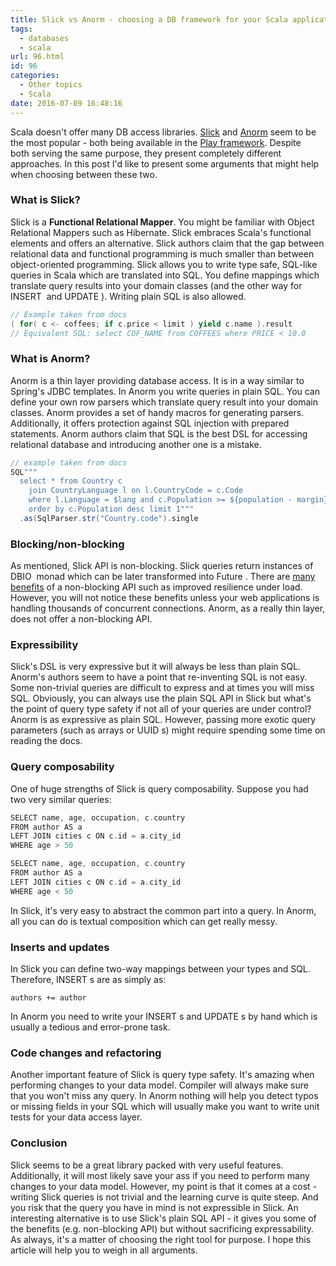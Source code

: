 ```yaml
---
title: Slick vs Anorm - choosing a DB framework for your Scala application
tags:
  - databases
  - scala
url: 96.html
id: 96
categories:
  - Other topics
  - Scala
date: 2016-07-09 16:48:16
---
```


Scala doesn't offer many DB access libraries. [Slick](http://slick.lightbend.com) and [Anorm](https://www.playframework.com/documentation/2.5.x/ScalaAnorm) seem to be the most popular - both being available in the [Play framework](https://www.playframework.com). Despite both serving the same purpose, they present completely different approaches. In this post I'd like to present some arguments that might help when choosing between these two.

### What is Slick?

Slick is a **Functional Relational Mapper**. You might be familiar with Object Relational Mappers such as Hibernate. Slick embraces Scala's functional elements and offers an alternative. Slick authors claim that the gap between relational data and functional programming is much smaller than between object-oriented programming. Slick allows you to write type safe, SQL-like queries in Scala which are translated into SQL. You define mappings which translate query results into your domain classes (and the other way for INSERT  and UPDATE ). Writing plain SQL is also allowed.

```scala
// Example taken from docs
( for( c <- coffees; if c.price < limit ) yield c.name ).result
// Equivalent SQL: select COF_NAME from COFFEES where PRICE < 10.0
```

### What is Anorm?

Anorm is a thin layer providing database access. It is in a way similar to Spring's JDBC templates. In Anorm you write queries in plain SQL. You can define your own row parsers which translate query result into your domain classes. Anorm provides a set of handy macros for generating parsers. Additionally, it offers protection against SQL injection with prepared statements. Anorm authors claim that SQL is the best DSL for accessing relational database and introducing another one is a mistake.

```scala
// example taken from docs
SQL"""
  select * from Country c 
    join CountryLanguage l on l.CountryCode = c.Code 
    where l.Language = $lang and c.Population >= ${population - margin}
    order by c.Population desc limit 1"""
  .as(SqlParser.str("Country.code").single
```

### Blocking/non-blocking

As mentioned, Slick API is non-blocking. Slick queries return instances of DBIO  monad which can be later transformed into Future . There are [many benefits](http://codewithstyle.info/asynchronous-programming-scala-vs-c/) of a non-blocking API such as improved resilience under load. However, you will not notice these benefits unless your web applications is handling thousands of concurrent connections. Anorm, as a really thin layer, does not offer a non-blocking API.

### Expressibility

Slick's DSL is very expressive but it will always be less than plain SQL. Anorm's authors seem to have a point that re-inventing SQL is not easy. Some non-trivial queries are difficult to express and at times you will miss SQL. Obviously, you can always use the plain SQL API in Slick but what's the point of query type safety if not all of your queries are under control? Anorm is as expressive as plain SQL. However, passing more exotic query parameters (such as arrays or UUID s) might require spending some time on reading the docs.

### Query composability

One of huge strengths of Slick is query composability. Suppose you had two very similar queries:

```scala
SELECT name, age, occupation, c.country
FROM author AS a
LEFT JOIN cities c ON c.id = a.city_id
WHERE age > 50

SELECT name, age, occupation, c.country
FROM author AS a
LEFT JOIN cities c ON c.id = a.city_id
WHERE age < 50
```

In Slick, it's very easy to abstract the common part into a query. In Anorm, all you can do is textual composition which can get really messy.

### Inserts and updates

In Slick you can define two-way mappings between your types and SQL. Therefore, INSERT s are as simply as:

```
authors += author
```

In Anorm you need to write your INSERT s and UPDATE s by hand which is usually a tedious and error-prone task.

### Code changes and refactoring

Another important feature of Slick is query type safety. It's amazing when performing changes to your data model. Compiler will always make sure that you won't miss any query. In Anorm nothing will help you detect typos or missing fields in your SQL which will usually make you want to write unit tests for your data access layer.

### Conclusion

Slick seems to be a great library packed with very useful features. Additionally, it will most likely save your ass if you need to perform many changes to your data model. However, my point is that it comes at a cost - writing Slick queries is not trivial and the learning curve is quite steep. And you risk that the query you have in mind is not expressible in Slick. An interesting alternative is to use Slick's plain SQL API - it gives you some of the benefits (e.g. non-blocking API) but without sacrificing expressability. As always, it's a matter of choosing the right tool for purpose. I hope this article will help you to weigh in all arguments.